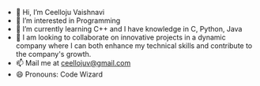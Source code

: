 - 👋 Hi, I’m Ceelloju Vaishnavi
- 👀 I’m interested in Programming
- 🌱 I’m currently learning C++ and I have knowledge in C, Python, Java
- 💞️ I am looking to collaborate on innovative projects in a dynamic company where I can both enhance my technical skills and contribute to the company's growth.
- 📫 Mail me at ceellojuv@gmail.com
- 😄 Pronouns: Code Wizard
  

<!---
CeellojuVaishnavi/CeellojuVaishnavi is a ✨ special ✨ repository because its `README.md` (this file) appears on your GitHub profile.
You can click the Preview link to take a look at your changes.
--->
